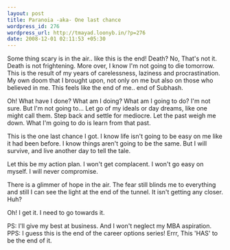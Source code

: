 ```yaml
--- 
layout: post
title: Paranoia -aka- One last chance
wordpress_id: 276
wordpress_url: http://tmayad.loonyb.in/?p=276
date: 2008-12-01 02:11:53 +05:30
---
```

Some thing scary is in the air.. like this is the end!
Death? No, That's not it.
Death is not frightening. More over, I know I'm not going to die tomorrow.
This is the result of my years of carelessness, laziness and procrastination.
My own doom that I brought upon, not only on me but also on those who believed in me.
This feels like the end of me.. end of Subhash.

Oh! What have I done?
What am I doing? What am I going to do?
I'm not sure. But I'm not going to...
Let go of my ideals or day dreams, like one might call them.
Step back and settle for mediocre.
Let the past weigh me down.
What I'm going to do is learn from that past.
 
This is the one last chance I got.
I know life isn't going to be easy on me like it had been before.
I know things aren't going to be the same.
But I will survive, and live another day to tell the tale.

Let this be my action plan.
I won't get complacent.
I won't go easy on myself.
I will never compromise.

There is a glimmer of hope in the air.
The fear still blinds me to everything
and still I can see the light at the end of the tunnel.
It isn't getting any closer. Huh?

Oh! I get it.
I need to go towards it.

PS: I'll give my best at business. And I won't neglect my MBA aspiration.
PPS: I guess this is the end of the career options series! Errr, This 'HAS' to be the end of it.
